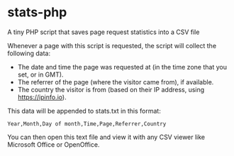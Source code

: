 # stats-php
A tiny PHP script that saves page request statistics into a CSV file

Whenever a page with this script is requested, the script will collect the following data:
- The date and time the page was requested at (in the time zone that you set, or in GMT).
- The referrer of the page (where the visitor came from), if available.
- The country the visitor is from (based on their IP address, using https://ipinfo.io).

This data will be appended to stats.txt in this format:
```  
Year,Month,Day of month,Time,Page,Referrer,Country
```

You can then open this text file and view it with any CSV viewer like Microsoft Office or OpenOffice.
